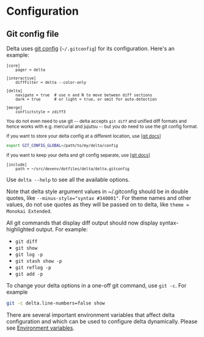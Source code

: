 # Configuration

## Git config file

Delta uses [git config](https://git-scm.com/docs/git-config#_configuration_file) (`~/.gitconfig`) for its configuration. Here's an example:

<sub>

```gitconfig
[core]
    pager = delta

[interactive]
    diffFilter = delta --color-only

[delta]
    navigate = true  # use n and N to move between diff sections
    dark = true      # or light = true, or omit for auto-detection

[merge]
    conflictstyle = zdiff3
```

You do not even need to use git -- delta accepts `git diff` and unified diff formats and hence works with e.g. mercurial and jujutsu -- but you do need to use the git config format.

If you want to store your delta config at a different location, use [[git docs](https://git-scm.com/docs/git-config#Documentation/git-config.txt-GITCONFIGGLOBAL)]
```bash
export GIT_CONFIG_GLOBAL=/path/to/my/delta/config
```

If you want to keep your delta and git config separate, use [[git docs](https://git-scm.com/docs/git-config#_includes)]
```gitconfig
[include]
    path = ~/src/devenv/dotfiles/delta/delta.gitconfig
```


</sub>

Use `delta --help` to see all the available options.

Note that delta style argument values in ~/.gitconfig should be in double quotes, like `--minus-style="syntax #340001"`. For theme names and other values, do not use quotes as they will be passed on to delta, like `theme = Monokai Extended`.

All git commands that display diff output should now display syntax-highlighted output. For example:

- `git diff`
- `git show`
- `git log -p`
- `git stash show -p`
- `git reflog -p`
- `git add -p`

To change your delta options in a one-off git command, use `git -c`. For example

```sh
git -c delta.line-numbers=false show
```

There are several important environment variables that affect delta configuration and which can be used to configure delta dynamically.
Please see [Environment variables](./environment-variables.md).
